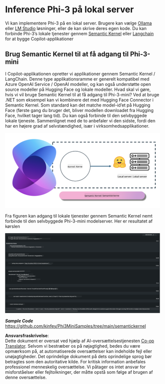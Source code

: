 <!--
CO_OP_TRANSLATOR_METADATA:
{
  "original_hash": "bcf5dd7031db0031abdb9dd0c05ba118",
  "translation_date": "2025-05-09T12:05:21+00:00",
  "source_file": "md/01.Introduction/03/Local_Server_Inference.md",
  "language_code": "da"
}
-->
# **Inference Phi-3 på lokal server**

Vi kan implementere Phi-3 på en lokal server. Brugere kan vælge [Ollama](https://ollama.com) eller [LM Studio](https://llamaedge.com) løsninger, eller de kan skrive deres egen kode. Du kan forbinde Phi-3’s lokale tjenester gennem [Semantic Kernel](https://github.com/microsoft/semantic-kernel?WT.mc_id=aiml-138114-kinfeylo) eller [Langchain](https://www.langchain.com/) for at bygge Copilot-applikationer


## **Brug Semantic Kernel til at få adgang til Phi-3-mini**

I Copilot-applikationen opretter vi applikationer gennem Semantic Kernel / LangChain. Denne type applikationsramme er generelt kompatibel med Azure OpenAI Service / OpenAI modeller, og kan også understøtte open source modeller på Hugging Face og lokale modeller. Hvad skal vi gøre, hvis vi vil bruge Semantic Kernel til at få adgang til Phi-3-mini? Ved at bruge .NET som eksempel kan vi kombinere det med Hugging Face Connector i Semantic Kernel. Som standard kan det matche model-id’et på Hugging Face (første gang du bruger det, bliver modellen downloadet fra Hugging Face, hvilket tager lang tid). Du kan også forbinde til den selvbyggede lokale tjeneste. Sammenlignet med de to anbefaler vi den sidste, fordi den har en højere grad af selvstændighed, især i virksomhedsapplikationer.

![sk](../../../../../translated_images/sk.c244b32f4811c6f0938b9e95b0b2f4b28105bff6495bdc3b24cd42b3e3e89bb9.da.png)


Fra figuren kan adgang til lokale tjenester gennem Semantic Kernel nemt forbinde til den selvbyggede Phi-3-mini modelserver. Her er resultatet af kørslen


![skrun](../../../../../translated_images/skrun.fb7a635a22ae8b7919d6e15c0eb27262526ed69728c5a1d2773a97d4562657c7.da.png)

***Sample Code*** https://github.com/kinfey/Phi3MiniSamples/tree/main/semantickernel

**Ansvarsfraskrivelse**:  
Dette dokument er oversat ved hjælp af AI-oversættelsestjenesten [Co-op Translator](https://github.com/Azure/co-op-translator). Selvom vi bestræber os på nøjagtighed, bedes du være opmærksom på, at automatiserede oversættelser kan indeholde fejl eller unøjagtigheder. Det oprindelige dokument på dets oprindelige sprog bør betragtes som den autoritative kilde. For kritisk information anbefales professionel menneskelig oversættelse. Vi påtager os intet ansvar for misforståelser eller fejltolkninger, der måtte opstå som følge af brugen af denne oversættelse.
